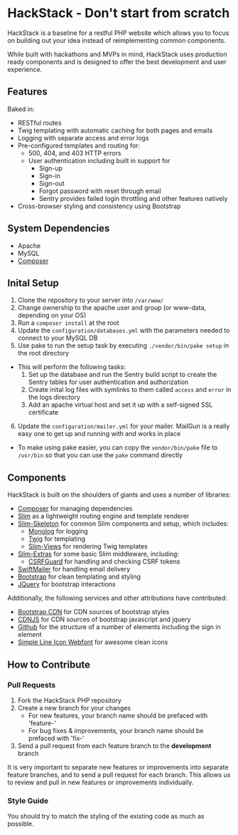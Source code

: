 # HackStack - Don't start from scratch

HackStack is a baseline for a restful PHP website which allows you to focus on building out your idea instead of reimplementing common components.


While built with hackathons and MVPs in mind, HackStack uses production ready components and is designed to offer the best development and user experience.

## Features
Baked in:
* RESTful routes
* Twig templating with automatic caching for both pages and emails
* Logging with separate access and error logs
* Pre-configured templates and routing for:
    * 500, 404, and 403 HTTP errors
    * User authentication including built in support for
       * Sign-up
       * Sign-in
       * Sign-out
       * Forgot password with reset through email
       * Sentry provides failed login throttling and other features natively 
* Cross-browser styling and consistency using Bootstrap

## System Dependencies
* Apache
* MySQL
* [Composer](https://getcomposer.org/)

## Inital Setup
1. Clone the repository to your server into `/var/www/`
2. Change ownership to the apache user and group (or www-data, depending on your OS)
3. Run a `composer install` at the root
4. Update the `configuration/databases.yml` with the parameters needed to connect to your MySQL DB
5. Use pake to run the setup task by executing `./vendor/bin/pake setup` in the root directory
  * This will perform the following tasks:
    1. Set up the database and run the Sentry build script to create the Sentry tables for user authentication and authorization
    2. Create inital log files with symlinks to them called `access` and `error` in the logs directory
    3. Add an apache virtual host and set it up with a self-signed SSL certificate
6. Update the `configuration/mailer.yml` for your mailer. MailGun is a really easy one to get up and running with and works in place

* To make using pake easier, you can copy the `vendor/bin/pake` file to `/usr/bin` so that you can use the `pake` command directly

## Components
HackStack is built on the shoulders of giants and uses a number of libraries:

* [Composer](https://github.com/composer/composer) for managing dependencies
* [Slim](https://github.com/composer/composer) as a lightweight routing engine and template renderer
* [Slim-Skeleton](https://github.com/codeguy/Slim-Skeleton) for common Slim components and setup, which includes:
    * [Monolog](https://github.com/Seldaek/monolog) for logging
    * [Twig](https://github.com/fabpot/Twig) for templating
    * [Slim-Views](https://github.com/codeguy/Slim-Views) for rendering Twig templates
* [Slim-Extras](https://github.com/codeguy/Slim-Extras) for some basic Slim middleware, including:
    * [CSRFGuard](https://github.com/codeguy/Slim-Extras/blob/master/Middleware/CsrfGuard.php) for handling and checking CSRF tokens
* [SwiftMailer](https://github.com/swiftmailer/swiftmailer) for handling email delivery
* [Bootstrap](https://github.com/twbs/bootstrap) for clean templating and styling
* [JQuery](https://github.com/jquery/jquery) for bootstrap interactions

Additionally, the following services and other attributions have contributed:

* [Bootstrap CDN](http://www.bootstrapcdn.com) for CDN sources of bootstrap styles
* [CDNJS](http://cdnjs.com/) for CDN sources of bootstrap javascript and jquery
* [Github](http://www.github.com) for the structure of a number of elements including the sign in element
* [Simple Line Icon Webfont](http://graphicburger.com/simple-line-icons-webfont/) for awesome clean icons


## How to Contribute

### Pull Requests

1. Fork the HackStack PHP repository
2. Create a new branch for your changes
    * For new features, your branch name should be prefaced with 'feature-'
    * For bug fixes & improvements, your branch name should be prefaced with 'fix-'
3. Send a pull request from each feature branch to the **development** branch

It is very important to separate new features or improvements into separate feature branches, and to send a
pull request for each branch. This allows us to review and pull in new features or improvements individually.

### Style Guide

You should try to match the styling of the existing code as much as possible.
